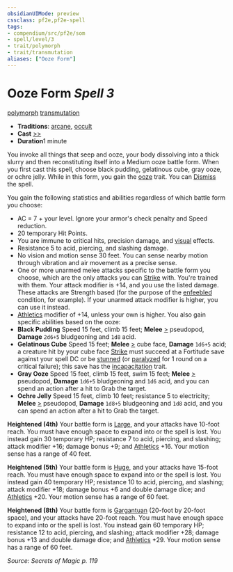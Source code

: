 ```yaml
---
obsidianUIMode: preview
cssclass: pf2e,pf2e-spell
tags:
- compendium/src/pf2e/som
- spell/level/3
- trait/polymorph
- trait/transmutation
aliases: ["Ooze Form"]
---
```

# Ooze Form *Spell 3*   
[polymorph](../../rules/traits/polymorph.md)  [transmutation](../../rules/traits/transmutation.md)  

- **Traditions**: [arcane](../../rules/traits/arcane.md), [occult](../../rules/traits/occult.md)
- **Cast** [>>](../../rules/core-rulebook/chapter-9-playing-the-game.md#Actions "Two-Action") 
- **Duration**1 minute

You invoke all things that seep and ooze, your body dissolving into a thick slurry and then reconstituting itself into a Medium ooze battle form. When you first cast this spell, choose black pudding, gelatinous cube, gray ooze, or ochre jelly. While in this form, you gain the [ooze](../../rules/traits/ooze.md) trait. You can [Dismiss](../../rules/actions/dismiss.md) the spell.

You gain the following statistics and abilities regardless of which battle form you choose:

- AC = 7 + your level. Ignore your armor's check penalty and Speed reduction.
- 20 temporary Hit Points.
- You are immune to critical hits, precision damage, and [visual](../../rules/traits/visual.md) effects.
- Resistance 5 to acid, piercing, and slashing damage.
- No vision and motion sense 30 feet. You can sense nearby motion through vibration and air movement as a precise sense.
- One or more unarmed melee attacks specific to the battle form you choose, which are the only attacks you can [Strike](../../rules/actions/strike.md) with. You're trained with them. Your attack modifier is +14, and you use the listed damage. These attacks are Strength based (for the purpose of the [enfeebled](../../rules/conditions.md#Enfeebled) condition, for example). If your unarmed attack modifier is higher, you can use it instead.
- [Athletics](../skills.md#Athletics) modifier of +14, unless your own is higher. You also gain specific abilities based on the ooze:
- **Black Pudding** Speed 15 feet, climb 15 feet; **Melee** [>](../../rules/core-rulebook/chapter-9-playing-the-game.md#Actions "Single Action") pseudopod, **Damage** `2d6+5` bludgeoning and `1d8` acid.
- **Gelatinous Cube** Speed 15 feet; **Melee** [>](../../rules/core-rulebook/chapter-9-playing-the-game.md#Actions "Single Action") cube face, **Damage** `1d6+5` acid; a creature hit by your cube face [Strike](../../rules/actions/strike.md) must succeed at a Fortitude save against your spell DC or be [stunned](../../rules/conditions.md#Stunned) (or [paralyzed](../../rules/conditions.md#Paralyzed) for 1 round on a critical failure); this save has the [incapacitation](../../rules/traits/incapacitation.md) trait.
- **Gray Ooze** Speed 15 feet, climb 15 feet, swim 15 feet; **Melee** [>](../../rules/core-rulebook/chapter-9-playing-the-game.md#Actions "Single Action") pseudopod, **Damage** `1d6+5` bludgeoning and `1d6` acid, and you can spend an action after a hit to Grab the target.
- **Ochre Jelly** Speed 15 feet, climb 10 feet; resistance 5 to electricity; **Melee** [>](../../rules/core-rulebook/chapter-9-playing-the-game.md#Actions "Single Action") pseudopod, **Damage** `1d8+5` bludgeoning and `1d8` acid, and you can spend an action after a hit to Grab the target.

**Heightened (4th)** Your battle form is [Large](../../rules/traits/large-b1.md), and your attacks have 10-foot reach. You must have enough space to expand into or the spell is lost. You instead gain 30 temporary HP; resistance 7 to acid, piercing, and slashing; attack modifier +16; damage bonus +9; and [Athletics](../skills.md#Athletics) +16. Your motion sense has a range of 40 feet.

**Heightened (5th)** Your battle form is [Huge](../../rules/traits/huge-b1.md), and your attacks have 15-foot reach. You must have enough space to expand into or the spell is lost. You instead gain 40 temporary HP; resistance 10 to acid, piercing, and slashing; attack modifier +18; damage bonus +6 and double damage dice; and [Athletics](../skills.md#Athletics) +20. Your motion sense has a range of 60 feet.

**Heightened (8th)** Your battle form is [Gargantuan](../../rules/traits/gargantuan-b1.md) (20-foot by 20-foot space), and your attacks have 20-foot reach. You must have enough space to expand into or the spell is lost. You instead gain 60 temporary HP; resistance 12 to acid, piercing, and slashing; attack modifier +28; damage bonus +13 and double damage dice; and [Athletics](../skills.md#Athletics) +29. Your motion sense has a range of 60 feet.

*Source: Secrets of Magic p. 119*